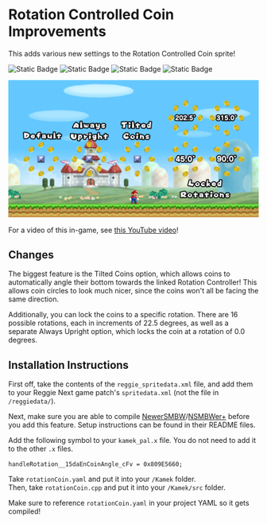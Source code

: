 # Rotation Controlled Coin Improvements
This adds various new settings to the Rotation Controlled Coin sprite!

![Static Badge](https://img.shields.io/badge/Version-1.0.0-default)
![Static Badge](https://img.shields.io/badge/Supports-NewerSMBW%20(1.3.0)-maroon)
![Static Badge](https://img.shields.io/badge/Supports-NSMBWer+-DCDC73)
![Static Badge](https://img.shields.io/badge/Modifies-Stages-25a86d)

![Screenshot of the new rotation options added to the Rotation Coin.](/Rotation-Coins/image.png)

For a video of this in-game, see [this YouTube video](https://youtu.be/UnnHCc9OBcU)!

## Changes
The biggest feature is the Tilted Coins option, which allows coins to automatically angle their bottom towards the linked Rotation Controller! This allows
coin circles to look much nicer, since the coins won't all be facing the same direction.

Additionally, you can lock the coins to a specific rotation. There are 16 possible rotations, each in increments of 22.5 degrees, as well as a separate Always Upright
option, which locks the coin at a rotation of 0.0 degrees.

## Installation Instructions
First off, take the contents of the `reggie_spritedata.xml` file, and add them to your Reggie Next game patch's `spritedata.xml` (not the file in `/reggiedata/`).

Next, make sure you are able to compile [NewerSMBW][newerGit]/[NSMBWer+][nsmbwerGit] before you add this feature. Setup instructions can be found in their README files.

Add the following symbol to your `kamek_pal.x` file. You do not need to add it to the other `.x` files.
```
handleRotation__15daEnCoinAngle_cFv = 0x809E5660;
```

Take `rotationCoin.yaml` and put it into your `/Kamek` folder.<br>
Then, take `rotationCoin.cpp` and put it into your `/Kamek/src` folder.

Make sure to reference `rotationCoin.yaml` in your project YAML so it gets compiled!

[newerGit]: https://github.com/Newer-Team/NewerSMBW
[nsmbwerGit]: https://github.com/Developers-Collective/NSMBWerPlus